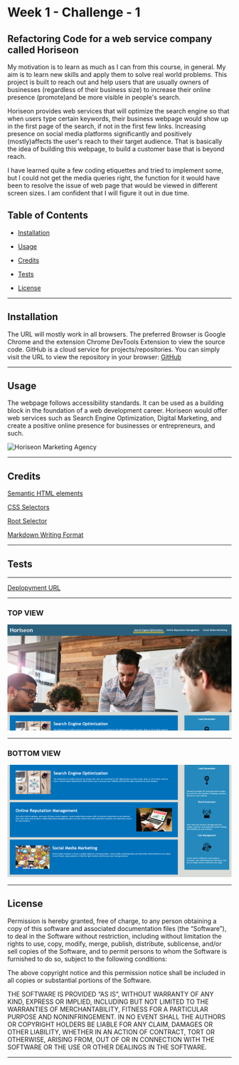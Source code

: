 # Week 1 - Challenge - 1

## Refactoring Code for a web service company called Horiseon

My motivation is to learn as much as I can from this course, in general. My aim is to learn new skills and apply them to solve real world problems. This project is built to reach out and help users that are usually owners of businesses (regardless of their business size) to increase their online presence (promote)and be more visible in people's search.

Horiseon provides web services that will optimize the search engine so that when users type certain keywords, their business webpage would show up in the first page of the search, if not in the first few links. Increasing presence on social media platforms significantly and positively (mostly)affects the user's reach to their target audience. That is basically the idea of building this webpage, to build a customer base that is beyond reach.

I have learned quite a few coding etiquettes and tried to implement some, but I could not get the  media queries right, the function for it would have been to resolve the issue of web page that would be viewed in different screen sizes. I am confident that I will figure it out in due time.

## Table of Contents

- [Installation](#installation)

- [Usage](#usage)

- [Credits](#credits)

- [Tests](#tests)

- [License](#license)

------------------------------------------------------------------------------------------------------------------------------------------------------------------------------------------------------------------------------

## Installation

The URL will mostly work in all browsers. The preferred Browser is Google Chrome and the extension Chrome DevTools Extension to view the source code. GitHub is a cloud service for projects/repositories. You can simply visit the URL to view the repository in your browser: [GitHub](https://github.com/hafsah1976/Week1-Challenge-1)

------------------------------------------------------------------------------------------------------------------------------------------------------------------------------------------------------------------------------

## Usage

The webpage follows accessibility standards. It can be used as a building block in the foundation of a web development career. Horiseon would offer web services such as Search Engine Optimization, Digital Marketing, and create a positive online presence for businesses or entrepreneurs, and such.

![Horiseon Marketing Agency](assets/images/HoriseonSocial-SolutionServices.png)

------------------------------------------------------------------------------------------------------------------------------------------------------------------------------------------------------------------------------

## Credits

[Semantic HTML elements](https://developer.mozilla.org/en-US/docs/Glossary/Semantics#semantics_in_html)

[CSS Selectors](https://developer.mozilla.org/en-US/docs/Learn/CSS/Building_blocks/Selectors)

[Root Selector](https://developer.mozilla.org/en-US/docs/Web/CSS/:root)

[Markdown Writing Format](https://docs.github.com/en/get-started/writing-on-github/getting-started-with-writing-and-formatting-on-github/basic-writing-and-formatting-syntax)

------------------------------------------------------------------------------------------------------------------------------------------------------------------------------------------------------------------------------

## Tests

------------------------------------------------------------------------------------------------------------------------------------------------------------------------------------------------------------------------------

[Deplopyment URL](https://hafsah1976.github.io/Week1-Challenge-1/)

------------------------------------------------------------------------------------------------------------------------------------------------------------------------------------------------------------------------------

### TOP VIEW

![Top of the page](assets/images/Horiseon-the-top.png)

------------------------------------------------------------------------------------------------------------------------------------------------------------------------------------------------------------------------------

### BOTTOM VIEW

![BOTTOM](assets/images/Horiseon-bottomview.png)

------------------------------------------------------------------------------------------------------------------------------------------------------------------------------------------------------------------------------

## License

Permission is hereby granted, free of charge, to any person obtaining a copy of this software and associated documentation files (the “Software”), to deal in the Software without restriction, including without limitation the rights to use, copy, modify, merge, publish, distribute, sublicense, and/or sell copies of the Software, and to permit persons to whom the Software is furnished to do so, subject to the following conditions:

The above copyright notice and this permission notice shall be included in all copies or substantial portions of the Software.

THE SOFTWARE IS PROVIDED “AS IS”, WITHOUT WARRANTY OF ANY KIND, EXPRESS OR IMPLIED, INCLUDING BUT NOT LIMITED TO THE WARRANTIES OF MERCHANTABILITY, FITNESS FOR A PARTICULAR PURPOSE AND NONINFRINGEMENT. IN NO EVENT SHALL THE AUTHORS OR COPYRIGHT HOLDERS BE LIABLE FOR ANY CLAIM, DAMAGES OR OTHER LIABILITY, WHETHER IN AN ACTION OF CONTRACT, TORT OR OTHERWISE, ARISING FROM, OUT OF OR IN CONNECTION WITH THE SOFTWARE OR THE USE OR OTHER DEALINGS IN THE SOFTWARE.

------------------------------------------------------------------------------------------------------------------------------------------------------------------------------------------------------------------------------
